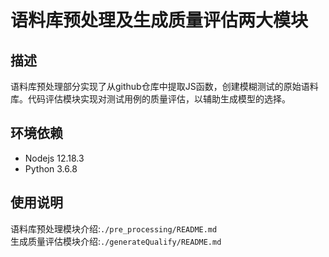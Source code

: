# 语料库预处理及生成质量评估两大模块
## 描述
语料库预处理部分实现了从github仓库中提取JS函数，创建模糊测试的原始语料库。代码评估模块实现对测试用例的质量评估，以辅助生成模型的选择。
## 环境依赖
- Nodejs 12.18.3
- Python 3.6.8
## 使用说明
语料库预处理模块介绍:`./pre_processing/README.md`  
生成质量评估模块介绍:`./generateQualify/README.md`
